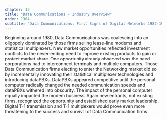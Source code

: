 ```yaml
---
chapter: 13
title: "Data Communications - Industry Overview"
order: 1304
subtitle: "Data Communications: First Signs of Digital Networks 1982-1985"
---
```


Beginning around 1980, Data Communications was coalescing into an oligopoly dominated by those firms selling lease-line modems and statistical multiplexers. New market opportunities reflected investment conflicts to the never-ending need to improve existing products to gain or protect market share. One opportunity already observed was the need corporations had to interconnect terminals and multiple computers. Those Data Communication firms electing to enter the Networking market did so by incrementally innovating their statistical multiplexer technologies and introducing dataPBXs. DataPBXs appeared competitive until the personal computer radically changed the needed communication speeds and dataPBXs withered into obscurity. The impact of the personal computer equally impacted the modem business. Again new entrants, not existing firms, recognized the opportunity and established early market leadership. Digital T-1 transmission and T-1 multiplexers would prove even more threatening to the success and survival of Data Communication firms.
